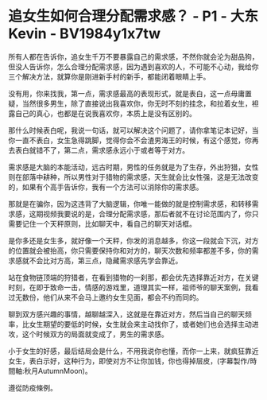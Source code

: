 # 追女生如何合理分配需求感？ - P1 - 大东Kevin - BV1984y1x7tw

所有人都在告诉你，追女生千万不要暴露自己的需求感，不然你就会沦为甜品狗，但没人告诉你，怎么合理分配需求感，因为遇到喜欢的人，不可能不心动，我给你三个解决方法，就算你是刚进新手村的新手，都能闭着眼睛上手。

没有用，你来找我，第一点，需求感最高的表现形式，就是表白，这一点毋庸置疑，当然很多男生，除了直接说出我喜欢你，你无时不刻的挂念，和拉着女生，袒露自己的真心，也都是在说我喜欢你，本质上是没有区别的。

那什么时候表白呢，我说一句话，就可以解决这个问题了，请你拿笔记本记好，当你一直不表白，女生急得跳脚，觉得你会不会渣男海王的时候，有这个感觉，你再去表白就错不了，第二点，需求感永远小于或者等于对方。

需求感是大脑的本能活动，远古时期，男性的任务就是为了生存，外出狩猎，女性则在部落中耕种，所以男性对于猎物的需求感，天生就会比女性强，这是无法改变的，如果有个高手告诉你，我有一个方法可以消除你的需求感。

那就是在骗你，因为这违背了大脑逻辑，你唯一能做的就是控制需求感，和转移需求感，这期视频我要说的是，合理分配需求感，那后者就不在讨论范围内了，你只需要记住一个天秤原则，比如聊天中，看自己的聊天对话框。

是你多还是女生多，就好像一个天秤，你发的消息越多，你这一段就会下沉，对方的位置就会被抬高，你只需要保持你和对方的，聊天次数和频率都差不多，你的需求感就不会比对方高，第三点，隐藏需求感先学会靠近。

站在食物链顶端的狩猎者，在看到猎物的一刹那，都会优先选择靠近对方，在关键时刻，在即于致命一击，情感的游戏里，道理其实一样，祖师爷的聊天案例，我看过无数份，他们从来不会马上邀约女生见面，都会不约而同的。

聊到双方感兴趣的事情，越聊越深入，这就是在靠近对方，然后当自己的聊天频率，比女生期望的要低的时候，女生就会来主动找你了，或者她们也会选择主动进攻，这个时候双方的局面就变成了，男生的需求感。

小于女生的好感，最后结局会是什么，不用我说你也懂，而你一上来，就疯狂靠近女生，表白示好，这种行为，即使对方不让你加钱，你也得掉层皮，(字幕製作/時間軸:秋月AutumnMoon)。

遵從防疫條例。